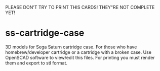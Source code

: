 PLEASE DON'T TRY TO PRINT THIS CARDS! THEY"RE NOT COMPLETE YET!

# ss-cartridge-case
3D models for Sega Saturn cartridge case. For those who have homebrew/developer cartridge or a cartridge with a broken case.
Use OpenSCAD software to view/edit this files. For printing you must render them and export to stl format.
